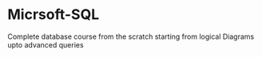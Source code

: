 # Micrsoft-SQL
Complete database course from the scratch starting from logical Diagrams upto advanced queries 
